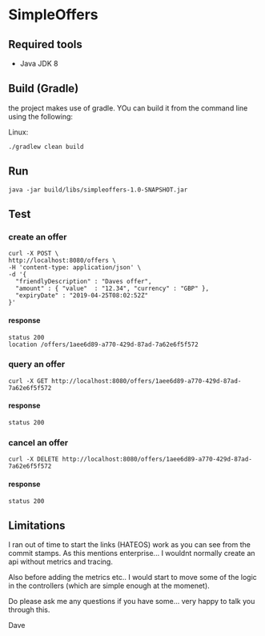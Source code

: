 # SimpleOffers

## Required tools

  - Java JDK 8
  
## Build (Gradle)

the project makes use of gradle. YOu can build it from the command line using the following:

Linux:

    ./gradlew clean build
    
## Run

    java -jar build/libs/simpleoffers-1.0-SNAPSHOT.jar
    
## Test

### create an offer

    curl -X POST \
    http://localhost:8080/offers \
    -H 'content-type: application/json' \
    -d '{ 
      "friendlyDescription" : "Daves offer",
      "amount" : { "value"  : "12.34", "currency" : "GBP" },
      "expiryDate" : "2019-04-25T08:02:52Z"
    }'
    
#### response
    status 200
    location /offers/1aee6d89-a770-429d-87ad-7a62e6f5f572
    
### query an offer

    curl -X GET http://localhost:8080/offers/1aee6d89-a770-429d-87ad-7a62e6f5f572
    
#### response
    status 200
    
### cancel an offer

    curl -X DELETE http://localhost:8080/offers/1aee6d89-a770-429d-87ad-7a62e6f5f572
    
#### response
    status 200

## Limitations

I ran out of time to start the links (HATEOS) work as you can see from the commit stamps.
As this mentions enterprise... I wouldnt normally create an api without metrics and tracing.

Also before adding the metrics etc.. I would start to move some of the logic in the controllers (which are simple enough at the momenet).

Do please ask me any questions if you have some... very happy to talk you through this.

Dave
